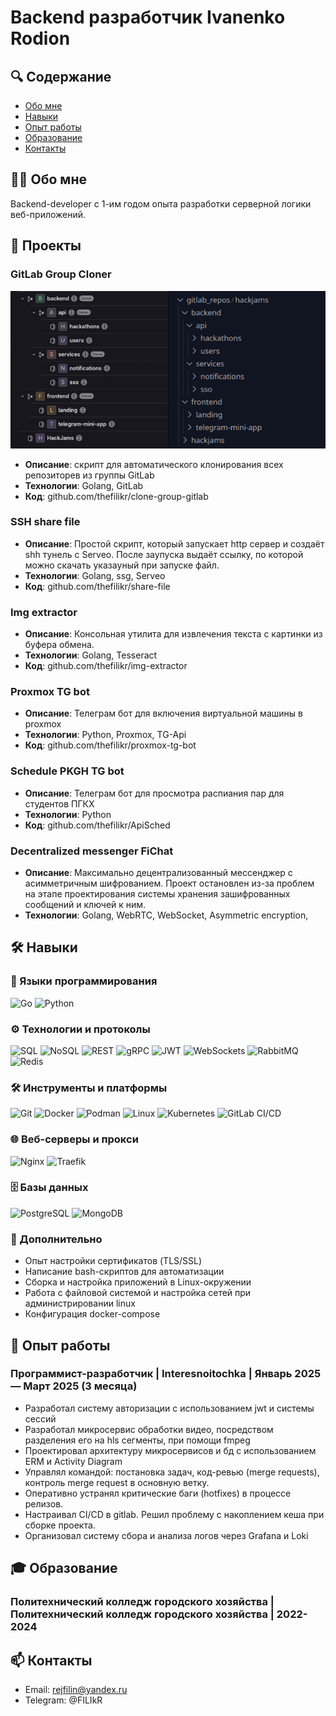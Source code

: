 # Backend разработчик Ivanenko Rodion 

## 🔍 Содержание
- [Обо мне](#-обо-мне)
- [Навыки](#-навыки)
- [Опыт работы](#-опыт-работы)
- [Образование](#-образование)
- [Контакты](#-контакты)

## 🧑‍💻 Обо мне
Backend-developer с 1-им годом опыта разработки серверной логики веб-приложений. 

## 🚀 Проекты
### GitLab Group Cloner
![Скриншот проекта](img/img_project_clone_group_gitlab.png) 
- **Описание**: скрипт для автоматического клонирования всех репозиторев из группы GitLab
- **Технологии**: Golang, GitLab
- **Код**: github.com/thefilikr/clone-group-gitlab

### SSH share file
- **Описание**: Простой скрипт, который запускает http сервер и создаёт shh тунель c Serveo. После заупуска выдаёт ссылку, по которой можно скачать указаyный при запуске файл.     
- **Технологии**: Golang, ssg, Serveo
- **Код**: github.com/thefilikr/share-file

### Img extractor
- **Описание**: Консольная утилита для извлечения текста с картинки из буфера обмена. 
- **Технологии**: Golang, Tesseract 
- **Код**: github.com/thefilikr/img-extractor

### Proxmox TG bot
- **Описание**: Телеграм бот для включения виртуальной машины в proxmox
- **Технологии**: Python, Proxmox, TG-Api  
- **Код**: github.com/thefilikr/proxmox-tg-bot

### Schedule PKGH TG bot
- **Описание**: Телеграм бот для просмотра распиания пар для студентов ПГКХ
- **Технологии**: Python  
- **Код**: github.com/thefilikr/ApiSched

### Decentralized messenger FiChat
- **Описание**: Максимально децентрализованный мессенджер с асимметричным шифрованием. Проект остановлен из-за проблем на этапе проектирования системы хранения зашифрованных сообщений и ключей к ним.
- **Технологии**: Golang, WebRTC, WebSocket, Asymmetric encryption, 

## 🛠 Навыки

### 🚀 Языки программирования
![Go](https://img.shields.io/badge/Go-00ADD8?style=for-the-badge&logo=go&logoColor=white)
![Python](https://img.shields.io/badge/Python-3776AB?style=for-the-badge&logo=python&logoColor=white)


### ⚙️ Технологии и протоколы
![SQL](https://img.shields.io/badge/SQL-003B57?style=for-the-badge&logo=sqlite&logoColor=white)
![NoSQL](https://img.shields.io/badge/NoSQL-4DB33D?style=for-the-badge&logo=apachecassandra&logoColor=white)
![REST](https://img.shields.io/badge/REST-FF6F61?style=for-the-badge)
![gRPC](https://img.shields.io/badge/gRPC-4285F4?style=for-the-badge&logo=google&logoColor=white)
![JWT](https://img.shields.io/badge/JWT-000000?style=for-the-badge&logo=jsonwebtokens&logoColor=white)
![WebSockets](https://img.shields.io/badge/WebSockets-010101?style=for-the-badge&logo=websocket&logoColor=white)
![RabbitMQ](https://img.shields.io/badge/RabbitMQ-FF6600?style=for-the-badge&logo=rabbitmq&logoColor=white)
![Redis](https://img.shields.io/badge/Redis-DC382D?style=for-the-badge&logo=redis&logoColor=white)

### 🛠️ Инструменты и платформы
![Git](https://img.shields.io/badge/Git-F05032?style=for-the-badge&logo=git&logoColor=white)
![Docker](https://img.shields.io/badge/Docker-2496ED?style=for-the-badge&logo=docker&logoColor=white)
![Podman](https://img.shields.io/badge/Podman-892CA0?style=for-the-badge&logo=podman&logoColor=white)
![Linux](https://img.shields.io/badge/Linux-FCC624?style=for-the-badge&logo=linux&logoColor=black)
![Kubernetes](https://img.shields.io/badge/Kubernetes-326CE5?style=for-the-badge&logo=kubernetes&logoColor=white)
![GitLab CI/CD](https://img.shields.io/badge/GitLab_CI/CD-FCA121?style=for-the-badge&logo=gitlab&logoColor=white)

### 🌐 Веб-серверы и прокси
![Nginx](https://img.shields.io/badge/Nginx-009639?style=for-the-badge&logo=nginx&logoColor=white)
![Traefik](https://img.shields.io/badge/Traefik-24A1C1?style=for-the-badge)

### 🗄️ Базы данных
![PostgreSQL](https://img.shields.io/badge/PostgreSQL-4169E1?style=for-the-badge&logo=postgresql&logoColor=white)
![MongoDB](https://img.shields.io/badge/MongoDB-47A248?style=for-the-badge&logo=mongodb&logoColor=white)

### 📌 Дополнительно
- Опыт настройки сертификатов (TLS/SSL)
- Написание bash-скриптов для автоматизации
- Сборка и настройка приложений в Linux-окружении
- Работа с файловой системой и настройка сетей при администрировании linux
- Конфигурация docker-compose

## 💼 Опыт работы
### Программист-разработчик | Interesnoitochka | Январь 2025 — Март 2025 (3 месяца)
- Разработал систему авторизации с использованием jwt и системы сессий
- Разработал микросервис обработки видео, посредством разделения его на hls сегменты, при помощи fmpeg
- Проектировал архитектуру микросервисов и бд с использованием ERM и Activity Diagram
- Управлял командой: постановка задач, код-ревью (merge requests), контроль merge request в основную ветку.
- Оперативно устранял критические баги (hotfixes) в процессе релизов.
- Настраивал CI/CD в gitlab. Решил проблему с накоплением кеша при сборке проекта.
- Организовал систему сбора и анализа логов через Grafana и Loki


## 🎓 Образование
### Политехнический колледж городского хозяйства | Политехнический колледж городского хозяйства | 2022-2024

## 📫 Контакты
- Email: rejfilin@yandex.ru
- Telegram: @FILIkR
